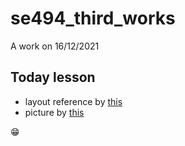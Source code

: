 # se494_third_works

A work on 16/12/2021

## Today lesson

- layout reference by [this](https://medium.com/flutteropen/flutter-widgets-04-row-column-7a9d8062b472)
- picture by [this](https://pixabay.com/th/)

😁
